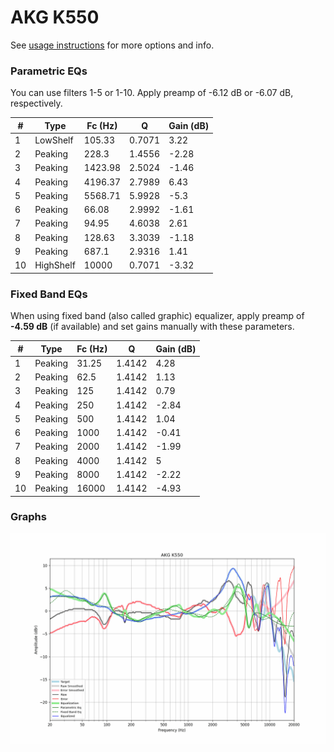 # AKG K550
See [usage instructions](https://github.com/jaakkopasanen/AutoEq#usage) for more options and info.

### Parametric EQs
You can use filters 1-5 or 1-10. Apply preamp of -6.12 dB or -6.07 dB, respectively.

|   # | Type      |   Fc (Hz) |      Q |   Gain (dB) |
|-----|-----------|-----------|--------|-------------|
|   1 | LowShelf  |    105.33 | 0.7071 |        3.22 |
|   2 | Peaking   |    228.3  | 1.4556 |       -2.28 |
|   3 | Peaking   |   1423.98 | 2.5024 |       -1.46 |
|   4 | Peaking   |   4196.37 | 2.7989 |        6.43 |
|   5 | Peaking   |   5568.71 | 5.9928 |       -5.3  |
|   6 | Peaking   |     66.08 | 2.9992 |       -1.61 |
|   7 | Peaking   |     94.95 | 4.6038 |        2.61 |
|   8 | Peaking   |    128.63 | 3.3039 |       -1.18 |
|   9 | Peaking   |    687.1  | 2.9316 |        1.41 |
|  10 | HighShelf |  10000    | 0.7071 |       -3.32 |

### Fixed Band EQs
When using fixed band (also called graphic) equalizer, apply preamp of **-4.59 dB** (if available) and set gains manually with these parameters.

|   # | Type    |   Fc (Hz) |      Q |   Gain (dB) |
|-----|---------|-----------|--------|-------------|
|   1 | Peaking |     31.25 | 1.4142 |        4.28 |
|   2 | Peaking |     62.5  | 1.4142 |        1.13 |
|   3 | Peaking |    125    | 1.4142 |        0.79 |
|   4 | Peaking |    250    | 1.4142 |       -2.84 |
|   5 | Peaking |    500    | 1.4142 |        1.04 |
|   6 | Peaking |   1000    | 1.4142 |       -0.41 |
|   7 | Peaking |   2000    | 1.4142 |       -1.99 |
|   8 | Peaking |   4000    | 1.4142 |        5    |
|   9 | Peaking |   8000    | 1.4142 |       -2.22 |
|  10 | Peaking |  16000    | 1.4142 |       -4.93 |

### Graphs
![](./AKG%20K550.png)
